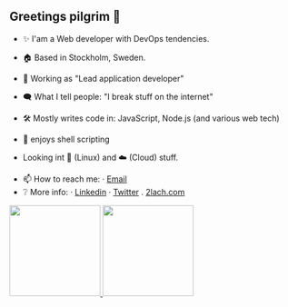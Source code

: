 ## Greetings pilgrim 👋

- :sparkles: I'am a Web developer with DevOps tendencies.

- 🏠 Based in Stockholm, Sweden.
- :briefcase: Working as "Lead application developer"
- 🗨️ What I tell people: "I break stuff on the internet"

- :hammer_and_wrench: Mostly writes code in: JavaScript, Node.js (and various web tech)
- 🧰 enjoys shell scripting
- Looking int 🐧 (Linux) and ☁️ (Cloud) stuff.

<!-- - ⚡ Fun fact: If i could be an animal i wouldn't mind being an orangutan 🧡 -->

- 📫 How to reach me: 
  · [Email](mailto:stefanlachmann@hotmail.com)
- ❔ More info:
  · [Linkedin](https://www.linkedin.com/in/slachmann/) 
  · [Twitter](https://twitter.com/2lach)
  . [2lach.com](https://2lach.com)

<a href="https://github.com/2lach">
  <img height="160em" src="https://github-readme-stats.vercel.app/api?username=2lach&show_icons=true&include_all_commits=true&custom_title=GitHub+Stats&theme=onedark">
  <img height="160em" src="https://github-readme-stats.vercel.app/api/top-langs/?username=2lach&layout=compact&theme=onedark">
</a>

  <!-- theme= dark, radical, merko, gruvbox, tokyonight, onedark, cobalt, synthwave, highcontrast, dracula -->
<!--





**2lach/2lach** is a ✨ _special_ ✨ repository because its `README.md` (this file) appears on your GitHub profile.

Here are some ideas to get you started:

- 🔭 I’m currently working on ...
- 🌱 I’m currently learning ...
- 👯 I’m looking to collaborate on ...
- 🤔 I’m looking for help with ...
- 💬 Ask me about ...
- 📫 How to reach me: ...
- 😄 Pronouns: ...
<br/>
<b>Uses</b>
- 🌸 <i>OS:</i> MacOS and Debian

- 💻 <i>Laptop: </i> Macbook Pro

- 🔍 <i>Browser: </i> Chrome, Brave, Firefox

- 🔲 <i>Terminal </i> iTerm2

- 🔧 <i>Code Editor:</i> VSCode, (n)Vim




Get more stuff here:
https://github.com/anuraghazra/github-readme-stats

--------- 
<details>	
from : https://github.com/kura
 * Themes
    * [Eevee](https://kura.gg/eevee) ([repo](https://github.com/kura/eevee))
    * [Hauntr](https://kura.gg/hauntr) ([repo](https://github.com/kura/hauntr))
    * [Ghastly](https://kura.gg/ghastly) ([repo](https://github.com/kura/ghastly))
  * Plugins/packages/tools
    * [Lightbox](https://kura.gg/lightbox) ([repo](https://github.com/kura/lightbox))
    * [Pelican YouTube](https://kura.gg/pelican-youtube) ([repo](https://github.com/kura/pelican_youtube))
    * [Pelican Vimeo](https://kura.gg/pelican-vimeo) ([repo](https://github.com/kura/pelican_vimeo))
    * [Pelican GitHub Projects](https://kura.gg/pelican-githubprojects) ([repo](https://github.com/kura/pelican-githubprojects))
    * [Pelican FontAwesome](https://kura.gg/pelican-fontawesome) ([repo](https://github.com/kura/pelican-fontawesome))
</details>
--> 
